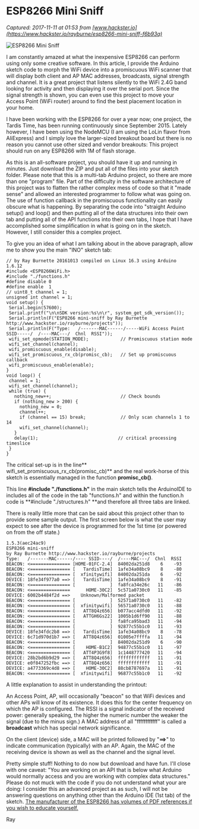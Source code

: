 # ESP8266 Mini Sniff

_Captured: 2017-11-11 at 01:53 from [www.hackster.io](https://www.hackster.io/rayburne/esp8266-mini-sniff-f6b93a)_

![ESP8266 Mini Sniff](https://hackster.imgix.net/uploads/attachments/209598/giphy.gif?auto=compress%2Cformat&w=900&h=675&fit=min)

I am constantly amazed at what the inexpensive ESP8266 can perform using only some creative software. In this article, I provide the Arduino sketch code to morph the WiFi device into a promiscuous WiFi scanner that will display both client and AP MAC addresses, broadcasts, signal strength and channel. It is a great project that listens silently to the WiFi 2.4G band looking for activity and then displaying it over the serial port. Since the signal strength is shown, you can even use this project to move your Access Point (WiFi router) around to find the best placement location in your home.

I have been working with the ESP8266 for over a year now; one project, the Tardis Time, has been running continuously since September 2015. Lately however, I have been using the NodeMCU (I am using the LoLin flavor from AliExpress) and I simply love the larger-sized breakout board but there is no reason you cannot use other sized and vendor breakouts: This project should run on any ESP8266 with 1M of flash storage.

As this is an all-software project, you should have it up and running in minutes. Just download the ZIP and put all of the files into your sketch folder. Please note that this is a multi-tab Arduino project, so there are more than one "program" file. Part of the difficulty in the software architecture of this project was to flatten the rather complex mess of code so that it "made sense" and allowed an interested programmer to follow what was going on. The use of function callback in the promiscuous functionality can easily obscure what is happening. By separating the code into "straight Arduino setup() and loop() and then putting all of the data structures into their own tab and putting all of the API functions into their own tabs, I hope that I have accomplished some simplification in what is going on in the sketch. However, I still consider this a complex project.

To give you an idea of what I am talking about in the above paragraph, allow me to show you the main "INO" sketch tab:
    
    
    // by Ray Burnette 20161013 compiled on Linux 16.3 using Arduino 1.6.12 
    #include <ESP8266WiFi.h> 
    #include "./functions.h" 
    #define disable 0 
    #define enable  1 
    // uint8_t channel = 1; 
    unsigned int channel = 1; 
    void setup() { 
     Serial.begin(57600); 
     Serial.printf("\n\nSDK version:%s\n\r", system_get_sdk_version()); 
     Serial.println(F("ESP8266 mini-sniff by Ray Burnette http://www.hackster.io/rayburne/projects")); 
     Serial.println(F("Type:   /-------MAC------/-----WiFi Access Point SSID-----/  /----MAC---/  Chnl  RSSI")); 
     wifi_set_opmode(STATION_MODE);            // Promiscuous station mode 
     wifi_set_channel(channel); 
     wifi_promiscuous_enable(disable); 
     wifi_set_promiscuous_rx_cb(promisc_cb);   // Set up promiscuous callback 
     wifi_promiscuous_enable(enable); 
    } 
    void loop() { 
     channel = 1; 
     wifi_set_channel(channel); 
     while (true) { 
       nothing_new++;                          // Check bounds 
       if (nothing_new > 200) { 
         nothing_new = 0; 
         channel++; 
         if (channel == 15) break;             // Only scan channels 1 to 14 
         wifi_set_channel(channel); 
       } 
       delay(1);                              // critical processing timeslice 
     } 
    } 
    

The critical set-up is in the line** wifi_set_promiscuous_rx_cb(promisc_cb)** and the real work-horse of this sketch is essentially managed in the function **promisc_cb()**.

This line **#include "./functions.h"** in the main sketch tells the ArduinoIDE to includes all of the code in the tab "functions.h" and within the function.h code is **#include "./structures.h" **and therefore all three tabs are linked.

There is really little more that can be said about this project other than to provide some sample output. The first screen below is what the user may expect to see after the device is programmed for the 1st time (or powered on from the off state.)
    
    
    1.5.3(aec24ac9) 
    ESP8266 mini-sniff  
    by Ray Burnette http://www.hackster.io/rayburne/projects 
    Type:   /-------MAC------/---- SSID----/  /----MAC---/  Chnl  RSSI 
    BEACON: <=============== [HOME-01FC-2.4]  84002da251d8    6    -93 
    BEACON: <=============== [   TardisTime]  1afe34a08bc9    8    -80 
    BEACON: <=============== [  xfinitywifi]  84002da251da    6    -92 
    DEVICE: 18fe34f977a0 ==> [   TardisTime]  1afe34a08bc9    8    -91 
    BEACON: <=============== [             ]  fa8fca34e26c   11    -86 
    BEACON: <===============      HOME-30C2]  5c571a0730c0   11    -85 
    DEVICE: 6002b4484f2d ==>    Unknown/Malformed packet  
    BEACON: <=============== [             ]  52571a0730c0   11    -82 
    BEACON: <=============== [  xfinitywifi]  56571a0730c0   11    -88 
    BEACON: <=============== [   ATT8Q4z656]  b077acc4dfd0   11    -92 
    BEACON: <=============== [   ATTGH6Gs22]  1005b1d6ff90   11    -88 
    BEACON: <=============== [             ]  fa8fca95bad3   11    -94 
    BEACON: <=============== [             ]  92877c55b1c0   11    -93 
    DEVICE: 18fe34fdc2b8 ==> [   TardisTime]  1afe34a08bc9    8    -78 
    DEVICE: 6c71d970d1b7 ==> [   ATT8Q4z656]  01005e7ffffa   11    -94 
    BEACON: <=============== [             ]  84002da251d9    6    -90 
    BEACON: <=============== [    HOME-B1C2]  94877c55b1c0   11    -97 
    BEACON: <=============== [   ATT4P3G9f8]  1c1448777420   11    -94 
    DEVICE: 28b2bd6b9d29 ==> [   ATT8Q4z656]  ffffffffffff   11    -91 
    DEVICE: e0f847252fbc ==> [   ATT8Q4z656]  ffffffffffff   11    -91 
    DEVICE: a4773369c4d8 ==> [    HOME-30C2]  88cb8787697a   11    -91 
    BEACON: <=============== [  xfinitywifi]  96877c55b1c0   11    -92 
    

A little explanation to assist in understanding the printout:

An Access Point, AP, will occasionally "beacon" so that WiFi devices and other APs will know of its existence. It does this for the center frequency on which the AP is configured. The RSSI is a signal indicator of the received power: generally speaking, the higher the numeric number the weaker the signal (due to the minus sign.) A MAC address of all "ffffffffffff" is called a **broadcast** which has special network significance.

On the client (device) side, a MAC will be printed followed by "**==>**" to indicate communication (typically) with an AP. Again, the MAC of the receiving device is shown as well as the channel and the signal level.

Pretty simple stuff! Nothing to do now but download and have fun. I'll close with one caveat: "You are working on an API that is below what Arduino would normally access and you are working with complex data structures." Please do not muck with the code if you do not understand what your are doing: I consider this an advanced project as as such, I will not be answering questions on anything other than the Arduino IDE (1st tab) of the sketch. [The manufacturer of the ESP8266 has volumes of PDF references if you wish to educate yourself.](https://espressif.com/en/products/hardware/esp8266ex/overview)

Ray
